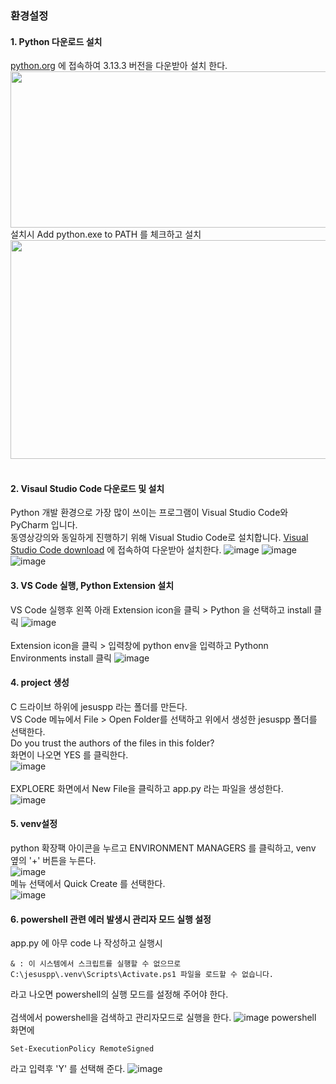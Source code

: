 
### 환경설정
#### 1. Python 다운로드 설치
[python.org](https://www.python.org/downloads/) 에 접속하여 3.13.3 버전을 다운받아 설치 한다.
<img src="https://github.com/user-attachments/assets/bce0984a-a3a3-4afd-a376-53b4b34eb346"  width="800px" height="250px"></img>  
설치시 Add python.exe to PATH 를 체크하고 설치  
<img src="https://github.com/user-attachments/assets/2155217f-9572-4f39-a6a0-96f2e2163a14" width="550px" height="350px"></img>  
<br>
#### 2. Visaul Studio Code 다운로드 및 설치
Python 개발 환경으로 가장 많이 쓰이는 프로그램이 Visual Studio Code와 PyCharm 입니다.  
동영상강의와 동일하게 진행하기 위해 Visual Studio Code로 설치합니다.
[Visual Studio Code download](https://code.visualstudio.com/) 에 접속하여 다운받아 설치한다.
![image](https://github.com/user-attachments/assets/f4ebb1e0-1dda-4a4e-a327-679e77de7e9c)
![image](https://github.com/user-attachments/assets/53197bf7-5c1d-4d20-8973-5ab44ad74eeb)
![image](https://github.com/user-attachments/assets/129ebde5-5274-4e2c-827d-94951fe9b7c1)


#### 3. VS Code 실행, Python Extension 설치 
VS Code 실행후 왼쪽 아래 Extension icon을 클릭 > Python 을 선택하고 install 클릭
![image](https://github.com/user-attachments/assets/8ef54bb2-8c7e-402e-86c9-8314a58bb976)  
<br>
Extension icon을 클릭 > 입력창에 python env을 입력하고 Pythonn Environments install 클릭
![image](https://github.com/user-attachments/assets/f7e3adbe-9dc7-486c-88ec-e087f4cbf863)

#### 4. project 생성

C 드라이브 하위에 jesuspp 라는 폴더를 만든다.  
VS Code 메뉴에서 File > Open Folder를 선택하고 위에서 생성한 jesuspp 폴더를 선택한다.  
Do you trust the authors of the files in this folder?  
화면이 나오면 YES 를 클릭한다.  
![image](https://github.com/user-attachments/assets/cdc7fbc2-841c-4c67-a426-3012bf6e8c43)
<br>  
EXPLOERE 화면에서 New File을 클릭하고 app.py 라는 파일을 생성한다.  
![image](https://github.com/user-attachments/assets/7b89baca-327b-454c-84ca-a359548fb09a)


#### 5. venv설정
python 확장팩 아이콘을 누르고 ENVIRONMENT MANAGERS 를 클릭하고, venv 옆의 '+' 버튼을 누른다.  
![image](https://github.com/user-attachments/assets/65f30db7-4ecc-46bd-afe1-a45253cc9bdd)
<br>
메뉴 선택에서 Quick Create 를 선택한다.  
![image](https://github.com/user-attachments/assets/0828e69e-a452-4169-8461-3e7971ab3739)

#### 6. powershell 관련 에러 발생시 관리자 모드 실행 설정
app.py 에 아무 code 나 작성하고 실행시 
```
& : 이 시스템에서 스크립트를 실행할 수 없으므로 C:\jesuspp\.venv\Scripts\Activate.ps1 파일을 로드할 수 없습니다.
```
라고 나오면 powershell의 실행 모드를 설정해 주어야 한다.  
<br>
검색에서 powershell을 검색하고 관리자모드로 실행을 한다.
![image](https://github.com/user-attachments/assets/47dc2d34-7501-4a4e-9fff-6ac70433c92a)
powershell 화면에 
```
Set-ExecutionPolicy RemoteSigned
```
라고 입력후 'Y' 를 선택해 준다.
![image](https://github.com/user-attachments/assets/40b580ab-8d3e-4745-ac91-b45036a6112f)



